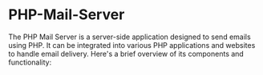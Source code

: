 # PHP-Mail-Server
The PHP Mail Server is a server-side application designed to send emails using PHP. It can be integrated into various PHP applications and websites to handle email delivery. Here's a brief overview of its components and functionality:
